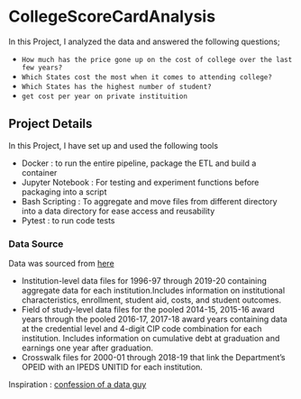 # CollegeScoreCardAnalysis

In this Project, I analyzed the data and answered the following questions;

- ```How much has the price gone up on the cost of college over the last few years?```
- ```Which States cost the most when it comes to attending college?```
- ```Which States has the highest number of student?```
- ```get cost per year on private instituition```

## Project Details

In this Project, I have set up and used the following tools

- Docker : to run the entire pipeline, package the ETL and build a container
- Jupyter Notebook : For testing and experiment functions before packaging into a script
- Bash Scripting : To aggregate and move files from different directory into a data directory for ease access and reusability
- Pytest : to run code tests

### Data Source

Data was sourced from [here](https://collegescorecard.ed.gov/data/)

- Institution-level data files for 1996-97 through 2019-20 containing aggregate data for each institution.Includes information on institutional characteristics, enrollment, student aid, costs, and student outcomes.
- Field of study-level data files for the pooled 2014-15, 2015-16 award years through the pooled 2016-17, 2017-18 award years containing data at the credential level and 4-digit CIP code combination for each institution. Includes information on cumulative debt at graduation and earnings one year after graduation.
- Crosswalk files for 2000-01 through 2018-19 that link the Department’s OPEID with an IPEDS UNITID for each institution.

Inspiration : [confession of a data guy](https://www.confessionsofadataguy.com/build-your-data-engineering-skills-with-open-source-data/)